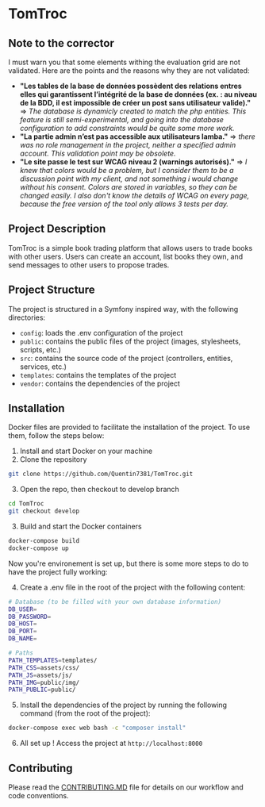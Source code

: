 # TomTroc

## Note to the corrector

I must warn you that some elements withing the evaluation grid are not validated. Here are the points and the reasons why they are not validated:
- **"Les tables de la base de données possèdent des relations entres elles qui garantissent l’intégrité de la base de données (ex. : au niveau de la BDD, il est impossible de créer un post sans utilisateur valide)."**
    => *The database is dynamicly created to match the php entities. This feature is still semi-experimental, and going into the database configuration to add constraints would be quite some more work.*
- **"La partie admin n’est pas accessible aux utilisateurs lamba."** => *there was no role management in the project, neither a specified admin account. This validation point may be obsolete.*
- **"Le site passe le test sur WCAG niveau 2 (warnings autorisés)."** => *I knew that colors would be a problem, but I consider them to be a discussion point with my client, and not something i would change without his consent. Colors are stored in variables, so they can be changed easily. I also don't know the details of WCAG on every page, because the free version of the tool only allows 3 tests per day.*

## Project Description

TomTroc is a simple book trading platform that allows users to trade books with other users. Users can create an account, list books they own, and send messages to other users to propose trades.

## Project Structure

The project is structured in a Symfony inspired way, with the following directories:

- `config`: loads the .env configuration of the project
- `public`: contains the public files of the project (images, stylesheets, scripts, etc.)
- `src`: contains the source code of the project (controllers, entities, services, etc.)
- `templates`: contains the templates of the project
- `vendor`: contains the dependencies of the project

## Installation

Docker files are provided to facilitate the installation of the project. To use them, follow the steps below:

1. Install and start Docker on your machine
2. Clone the repository
```bash
git clone https://github.com/Quentin7381/TomTroc.git
```
3. Open the repo, then checkout to develop branch
```bash
cd TomTroc
git checkout develop
```
3. Build and start the Docker containers
```bash
docker-compose build
docker-compose up
```

Now you're environement is set up, but there is some more steps to do to have the project fully working:

4. Create a .env file in the root of the project with the following content:
```bash
# Database (to be filled with your own database information)
DB_USER=
DB_PASSWORD=
DB_HOST=
DB_PORT=
DB_NAME=

# Paths
PATH_TEMPLATES=templates/
PATH_CSS=assets/css/
PATH_JS=assets/js/
PATH_IMG=public/img/
PATH_PUBLIC=public/
```

5. Install the dependencies of the project by running the following command (from the root of the project):
```bash
docker-compose exec web bash -c "composer install"
```

6. All set up ! Access the project at `http://localhost:8000`

## Contributing

Please read the [CONTRIBUTING.MD](CONTRIBUTING.MD) file for details on our workflow and code conventions.
